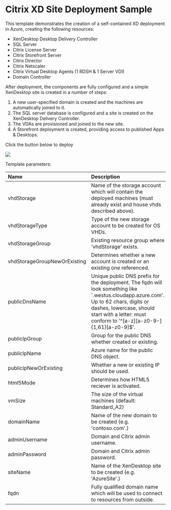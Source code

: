 # Citrix XD Site Deployment Sample

This template demonstrates the creation of a self-contained XD deployment in Azure, creating the following resources:

* XenDesktop Desktop Delivery Controller
* SQL Server
* Citrix License Server
* Citrix Storefront Server
* Citrix Director
* Citrix Netscaler
* Citrix Virtual Desktop Agents (1 RDSH & 1 Server VDI)
* Domain Controller

After deployment, the components are fully configured and a simple XenDesktop site is created in a number of steps:

1. A new user-specified domain is created and the machines are automatically joined to it.
2. The SQL server database is configured and a site is created on the XenDesktop Delivery Controller.
3. The VDAs are provisioned and joined to the new site.
4. A Storefront deployment is created, providing access to published Apps & Desktops.

Click the button below to deploy

<a href="https://portal.azure.com/#create/Microsoft.Template/uri/https%3A%2F%2Fraw.githubusercontent.com%2Falexstoddard%2Fazure-quickstart-templates%2Fmaster%2Fcitrix-xd-site-basic%2FmainTemplate.json" target="_blank">
    <img src="http://azuredeploy.net/deploybutton.png"/>
</a>

Template parameters:

| Name   | Description    |
|:--- |:---|
| vhdStorage | Name of the storage account which will contain the deployed machines (must already exist and house vhds described above). |
| vhdStorageType | Type of the new storage account to be created for OS VHDs. |
| vhdStorageGroup | Existing resource group where 'vhdStorage' exists. |
| vhdStorageGroupNewOrExisting | Determines whether a new account is created or an existing one referenced. |
| publicDnsName | Unique public DNS prefix for the deployment. The fqdn will look something like '<dnsname>.westus.cloudapp.azure.com'. Up to 62 chars, digits or dashes, lowercase, should start with a letter: must conform to '^[a-z][a-z0-9-]{1,61}[a-z0-9]$'. |
| publicIpGroup | Group for the public DNS whether created or existing. |
| publicIpName | Azure name for the public DNS object. |
| publicIpNewOrExisting | Whether a new or existing IP should be used. |
| html5Mode | Determines how HTML5 reciever is activated. |
| vmSize | The size of the virtual machines (default: Standard_A2) |
| domainName | Name of the new domain to be created (e.g. 'contoso.com'.) |
| adminUsername | Domain and Citrix admin username. |
| adminPassword | Domain and Citrix admin password. |
| siteName | Name of the XenDesktop site to be created (e.g. 'AzureSite'.) |
| fqdn | Fully qualified domain name which will be used to connect to resources from outside. |


